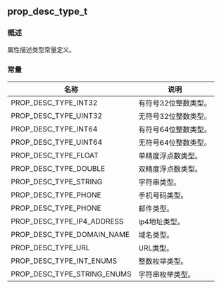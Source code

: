 ## prop\_desc\_type\_t
### 概述
 属性描述类型常量定义。

### 常量
<p id="prop_desc_type_t_consts">

| 名称 | 说明 | 
| -------- | ------- | 
| PROP\_DESC\_TYPE\_INT32 | 有符号32位整数类型。 |
| PROP\_DESC\_TYPE\_UINT32 | 无符号32位整数类型。 |
| PROP\_DESC\_TYPE\_INT64 | 有符号64位整数类型。 |
| PROP\_DESC\_TYPE\_UINT64 | 无符号64位整数类型。 |
| PROP\_DESC\_TYPE\_FLOAT | 单精度浮点数类型。 |
| PROP\_DESC\_TYPE\_DOUBLE | 双精度浮点数类型。 |
| PROP\_DESC\_TYPE\_STRING | 字符串类型。 |
| PROP\_DESC\_TYPE\_PHONE | 手机号码类型。 |
| PROP\_DESC\_TYPE\_PHONE | 邮件类型。 |
| PROP\_DESC\_TYPE\_IP4\_ADDRESS | ip4地址类型。 |
| PROP\_DESC\_TYPE\_DOMAIN\_NAME | 域名类型。 |
| PROP\_DESC\_TYPE\_URL | URL类型。 |
| PROP\_DESC\_TYPE\_INT\_ENUMS | 整数枚举类型。 |
| PROP\_DESC\_TYPE\_STRING\_ENUMS | 字符串枚举类型。 |
